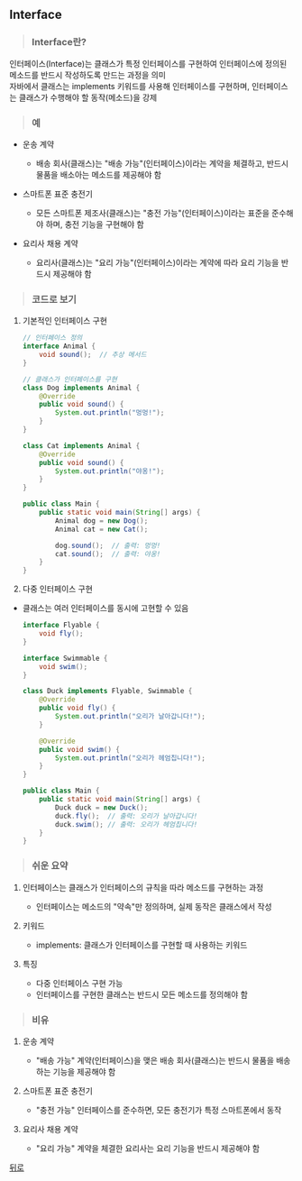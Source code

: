 ## Interface
> ### Interface란?
인터페이스(Interface)는 클래스가 특정 인터페이스를 구현하여 인터페이스에 정의된 메소드를 반드시 작성하도록 만드는 과정을 의미</br>
자바에서 클래스는 implements 키워드를 사용해 인터페이스를 구현하며, 인터페이스는 클래스가 수행해야 할 동작(메소드)을 강제

> ### 예
- 운송 계약
    - 배송 회사(클래스)는 "배송 가능"(인터페이스)이라는 계약을 체결하고, 반드시 물품을 배소아는 메소드를 제공해야 함

- 스마트폰 표준 충전기
    - 모든 스마트폰 제조사(클래스)는 "충전 가능"(인터페이스)이라는 표준을 준수해야 하며, 충전 기능을 구현해야 함

- 요리사 채용 계약
    - 요리사(클래스)는 "요리 가능"(인터페이스)이라는 계약에 따라 요리 기능을 반드시 제공해야 함

> ### 코드로 보기
1. 기본적인 인터페이스 구현
    ```java
    // 인터페이스 정의
    interface Animal {
        void sound();  // 추상 메서드
    }

    // 클래스가 인터페이스를 구현
    class Dog implements Animal {
        @Override
        public void sound() {
            System.out.println("멍멍!");
        }
    }

    class Cat implements Animal {
        @Override
        public void sound() {
            System.out.println("야옹!");
        }
    }

    public class Main {
        public static void main(String[] args) {
            Animal dog = new Dog();
            Animal cat = new Cat();

            dog.sound();  // 출력: 멍멍!
            cat.sound();  // 출력: 야옹!
        }
    }
    ```

2. 다중 인터페이스 구현
- 클래스는 여러 인터페이스를 동시에 고현할 수 있음
    ```java
    interface Flyable {
        void fly();
    }

    interface Swimmable {
        void swim();
    }

    class Duck implements Flyable, Swimmable {
        @Override
        public void fly() {
            System.out.println("오리가 날아갑니다!");
        }

        @Override
        public void swim() {
            System.out.println("오리가 헤엄칩니다!");
        }
    }

    public class Main {
        public static void main(String[] args) {
            Duck duck = new Duck();
            duck.fly();  // 출력: 오리가 날아갑니다!
            duck.swim(); // 출력: 오리가 헤엄칩니다!
        }
    }
    ```

> ### 쉬운 요약
1. 인터페이스는 클래스가 인터페이스의 규칙을 따라 메소드를 구현하는 과정
    - 인터페이스는 메소드의 "약속"만 정의하며, 실제 동작은 클래스에서 작성

2. 키워드
    - implements: 클래스가 인터페이스를 구현할 때 사용하는 키워드

3. 특징
    - 다중 인터페이스 구현 가능
    - 인터페이스를 구현한 클래스는 반드시 모든 메소드를 정의해야 함

> ### 비유
1. 운송 계약
    - "배송 가능" 계약(인터페이스)을 맺은 배송 회사(클래스)는 반드시 물품을 배송하는 기능을 제공해야 함

2. 스마트폰 표준 충전기
    - "충전 가능" 인터페이스를 준수하면, 모든 충전기가 특정 스마트폰에서 동작

3. 요리사 채용 계약
    - "요리 가능" 계약을 체결한 요리사는 요리 기능을 반드시 제공해야 함

[뒤로](java)